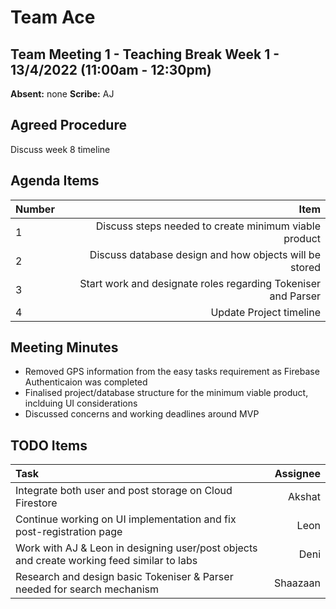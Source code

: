 # Team Ace

## Team Meeting 1 - Teaching Break Week 1 - 13/4/2022 (11:00am - 12:30pm)
**Absent:**
none
**Scribe:**
AJ

## Agreed Procedure
Discuss week 8 timeline

## Agenda Items
| Number | Item |
| :--- | ---: |
| 1 | Discuss steps needed to create minimum viable product |
| 2 | Discuss database design and how objects will be stored |
| 3 | Start work and designate roles regarding Tokeniser and Parser |
| 4 | Update Project timeline  |

## Meeting Minutes
- Removed GPS information from the easy tasks requirement as Firebase Authenticaion was completed
- Finalised project/database structure for the minimum viable product, inclduing UI considerations
- Discussed concerns and working deadlines around MVP


## TODO Items
| Task | Assignee |
| :--- | ---: |
| Integrate both user and post storage on Cloud Firestore | Akshat |
| Continue working on UI implementation and fix post-registration page | Leon |
| Work with AJ & Leon in designing user/post objects and create working feed similar to labs | Deni |
| Research and design basic Tokeniser & Parser needed for search mechanism | Shaazaan |

